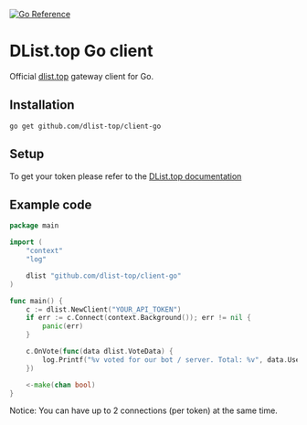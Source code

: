 [![Go Reference](https://pkg.go.dev/badge/github.com/dlist-top/client-go.svg)](https://pkg.go.dev/github.com/dlist-top/client-go)

# DList.top Go client

Official [dlist.top](https://dlist.top) gateway client for Go.

## Installation

`go get github.com/dlist-top/client-go`

## Setup

To get your token please refer to the [DList.top documentation](https://github.com/dlist-top/docs/wiki/Getting-started)

## Example code

```go
package main

import (
	"context"
	"log"

	dlist "github.com/dlist-top/client-go"
)

func main() {
	c := dlist.NewClient("YOUR_API_TOKEN")
	if err := c.Connect(context.Background()); err != nil {
		panic(err)
	}

	c.OnVote(func(data dlist.VoteData) {
		log.Printf("%v voted for our bot / server. Total: %v", data.UserID, data.TotalVotes)
	})

	<-make(chan bool)
}

```

Notice: You can have up to 2 connections (per token) at the same time.
